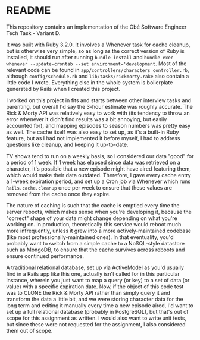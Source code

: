 # README

This repository contains an implementation of the Obé Software Engineer Tech Task - Variant D.

It was built with Ruby 3.2.0. It involves a Whenever task for cache cleanup, but is otherwise very simple, so as long as the correct version of Ruby is installed, it should run after running `bundle install` and `bundle exec whenever --update-crontab --set environment='development`. Most of the relevant code can be found in `app/controllers/characters_controller.rb`, although `config/schedule.rb` and `lib/tasks/rickmorty.rake` also contain a little code I wrote. Everything else in the whole system is boilerplate generated by Rails when I created this project.

I worked on this project in fits and starts between other interview tasks and parenting, but overall I'd say the 3-hour estimate was roughly accurate. The Rick & Morty API was relatively easy to work with (its tendency to throw an error whenever it didn't find results was a bit annoying, but easily accounted for), and mapping episodes to season numbers was pretty easy as well. The cache itself was also easy to set up, as it's a built-in Ruby feature, but as I had not implemented it before myself, I had to address questions like cleanup, and keeping it up-to-date.

TV shows tend to run on a weekly basis, so I considered our data "good" for a period of 1 week. If 1 week has elapsed since data was retrieved on a character, it's possible that a new episode might have aired featuring them, which would make their data outdated. Therefore, I gave every cache entry a 1-week expiration period, and set up a Cron job via Whenever which runs `Rails.cache.cleanup` once per week to ensure that these values are removed from the cache once they expire.

The nature of caching is such that the cache is emptied every time the server reboots, which makes sense when you're developing it, because the "correct" shape of your data might change depending on what you're working on. In production, theoretically this service would reboot much more infrequently, unless it grew into a more actively-maintained codebase (like most professionally-maintained ones). In that eventuality, you'd probably want to switch from a simple cache to a NoSQL-style datastore such as MongoDB, to ensure that the cache survives across reboots and ensure continued performance.

A traditional relational database, set up via ActiveModel as you'd usually find in a Rails app like this one, actually isn't called for in this particular instance, wherein you just want to map a query (or key) to a set of data (or value) with a specific expiration date. Now, if the object of this code test was to CLONE the Rick & Morty API rather than simply query it and transform the data a little bit, and we were storing character data for the long term and editing it manually every time a new episode aired, I'd want to set up a full relational database (probably in PostgreSQL), but that's out of scope for this assignment as written. I would also want to write unit tests, but since these were not requested for the assignment, I also considered them out of scope.